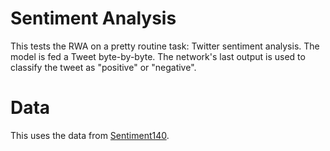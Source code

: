 # Sentiment Analysis

This tests the RWA on a pretty routine task: Twitter sentiment analysis. The model is fed a Tweet byte-by-byte. The network's last output is used to classify the tweet as "positive" or "negative".

# Data

This uses the data from [Sentiment140](http://help.sentiment140.com/for-students/).
